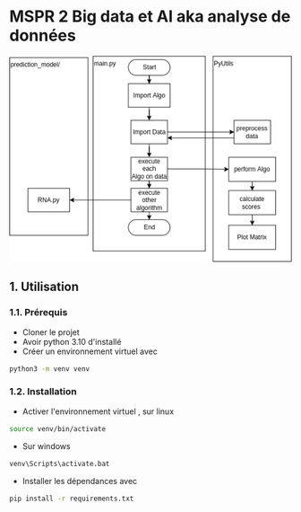 # MSPR 2 Big data et AI aka analyse de données

![flowchart du program](Flowchart.png)

## 1. Utilisation

### 1.1. Prérequis

* Cloner le projet
* Avoir python 3.10 d'installé
* Créer un environnement virtuel avec

```bash
python3 -m venv venv
```
### 1.2. Installation
* Activer l'environnement virtuel , sur linux
```bash
source venv/bin/activate
```
* Sur windows
```bash
venv\Scripts\activate.bat
```

* Installer les dépendances avec
```bash
pip install -r requirements.txt
```
